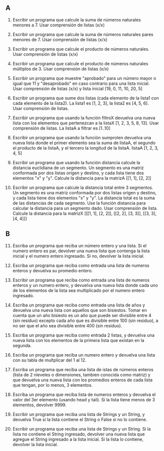 ## A
1. Escribir un programa que calcule la suma de números naturales menores a 7. Usar comprensión de listas (x/x)

2. Escribir un programa que calcule la suma de números naturales pares menores de 7. Usar comprensión de listas (x/x)

3. Escribir un programa que calcule el producto de números naturales. Usar comprensión de listas (x/x)

4. Escribir un programa que calcule el producto de números naturales múltiplos de 3. Usar comprensión de listas (x/x)

5. Escribir un programa que muestre "aprobado" para un número mayor o igual que 11 y "desaprobado" en caso contrario para una lista inicial. Usar comprensión de listas (x/x) y lista inicial [19, 0, 11, 10, 20, 5]

6. Escribir un programa que sume dos listas (cada elemento de la lista1 con cada elemento de la lista2). La lista1 es [1, 2, 3], la lista2 es [4, 5, 6]. Usar comprensión de listas.

7. Escribir un programa que usando la función filtroX devuelva una nueva lista con los elementos que pertenezcan a la listaX [1, 2, 3, 5, 8, 13]. Usar comprensión de listas. La listaA a filtrar es [1..10]

8. Escribir un programa que usando la función sumprolen devuelva una nueva lista donde el primer elemento sea la suma de listaA, el segundo el producto de la listaA, y el tercero la longitud de la listaA. listaA [1, 2, 3, 4, 5]

9. Escribir un programa que usando la función distancia calcule la distancia euclidiana de un segmento. Un segmento es una matriz conformada por dos listas origen y destino, y cada lista tiene dos elementos "x" y "y". Calcule la distancia para la matrizA [[1, 1], [2, 2]]

10. Escribir un programa que calcule la distancia total entre 3 segmentos. Un segmento es una matriz conformada por dos listas origen y destino, y cada lista tiene dos elementos "x" y "y". La distancia total es la suma de las distancias de cada segmento. Use la función distancia para calcular la distancia para un segmento dado. Usar comprensión de lista. Calcule la distancia para la matrizX [[[1, 1], [2, 2]], [[2, 2], [3, 3]], [[3, 3], [4, 4]]]

## B
11. Escriba un programa que reciba un número entero y una lista. Si el numero entero es par, devolver una nueva lista que contenga la lista inicial y el numero entero ingresado. Si no, devolver la lista inicial.

12. Escriba un programa que reciba como entrada una lista de numeros enteros y devuelva su promedio entero.

13. Escribir un programa que reciba como entrada una lista de numeros enteros y un numero entero, y devuelva una nueva lista donde cada uno de los elementos de la lista sea multiplicado por el numero entero ingresado.

14. Escriba un programa que reciba como entrada una lista de años y devuelva una nueva lista con aquellos que son bisiestos.
Tomar en cuenta que un año bisiesto es un año que puede ser divisible entre 4 (sin residuo) excepto cada año que es divisible entre 100 (sin residuo), a no ser que el año sea divisible entre 400 (sin residuo).

15. Escriba un programa que reciba como entrada 2 listas, y devuelva una nueva lista con los elementos de la primera lista que existan en la segunda.

16. Escriba un programa que reciba un numero entero y devuelva una lista con su tabla de multplicar del 1 al 12.

17. Escriba un programa que reciba una lista de istas de números enteros (lista de 2 nieveles o dimensiones, tambien conocida como matriz) y que devuelva una nueva lista con los promedios enteros de cada lista que tengan, por lo menos, 3 elementos.

18. Escriba un programa que reciba lista de numeros enteros y devuelva el valor del 3er elemento (usando head y tail). Si la lista tiene menos de 3 elementos, devolver 9999.

19. Escribir un programa que reciba una lista de Strings y un String, y devuelva True si la lista contiene el String o False si no lo contiene.

20. Escribir un programa que reciba una lista de Strings y un String. Si la lista no contiene el String ingresado, devolver una nueva lista que agregue el String ingresado a la lista inicial. Si la lista lo contiene, devolver la lista inicial.
